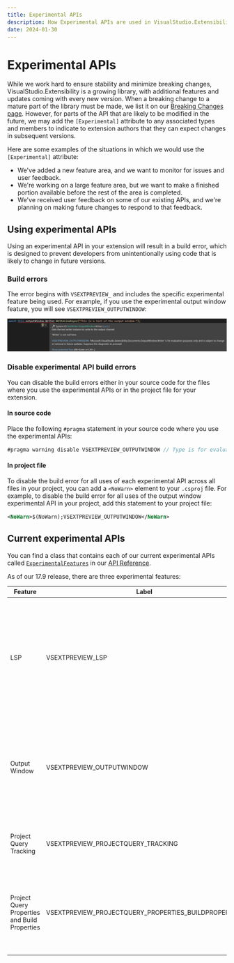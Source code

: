 ```yaml
---
title: Experimental APIs
description: How Experimental APIs are used in VisualStudio.Extensibility
date: 2024-01-30
---
```


# Experimental APIs

While we work hard to ensure stability and minimize breaking changes, VisualStudio.Extensibility is a growing library, with additional features and updates coming with every new version. When a breaking change to a mature part of the library must be made, we list it on our [Breaking Changes page](breaking_changes.md). However, for parts of the API that are likely to be modified in the future, we may add the `[Experimental]` attribute to any associated types and members to indicate to extension authors that they can expect changes in subsequent versions.

Here are some examples of the situations in which we would use the `[Experimental]` attribute:
* We've added a new feature area, and we want to monitor for issues and user feedback.
* We're working on a large feature area, but we want to make a finished portion available before the rest of the area is completed.
* We've received user feedback on some of our existing APIs, and we're planning on making future changes to respond to that feedback.

## Using experimental APIs

Using an experimental API in your extension will result in a build error, which is designed to prevent developers from unintentionally using code that is likely to change in future versions.

### Build errors
The error begins with `VSEXTPREVIEW_` and includes the specific experimental feature being used. For example, if you use the experimental output window feature, you will see `VSEXTPREVIEW_OUTPUTWINDOW`:

![Localization directory structure](./media/experimental_api_error.png)

### Disable experimental API build errors

You can disable the build errors either in your source code for the files where you use the experimental APIs or in the project file for your extension.

#### In source code

Place the following `#pragma` statement in your source code where you use the experimental APIs:

```csharp
#pragma warning disable VSEXTPREVIEW_OUTPUTWINDOW // Type is for evaluation purposes only and is subject to change or removal in future updates.
```

#### In project file

To disable the build error for all uses of each experimental API across all files in your project, you can add a `<NoWarn>` element to your `.csproj` file. For example, to disable the build error for all uses of the output window experimental API in your project, add this statement to your project file:

```xml
<NoWarn>$(NoWarn);VSEXTPREVIEW_OUTPUTWINDOW</NoWarn>
```

## Current experimental APIs

You can find a class that contains each of our current experimental APIs called [`ExperimentalFeatures`](https://learn.microsoft.com/dotnet/api/microsoft.visualstudio.extensibility.experimentalfeatures) in our [API Reference](https://learn.microsoft.com/dotnet/api/microsoft.visualstudio.extensibility).

As of our 17.9 release, there are three experimental features:

| Feature | Label | Description |
|---------|-------|-------------|
| LSP | VSEXTPREVIEW_LSP | LSP support was added with our 17.9 release and we want user feedback to make sure we've got the features needed by extension authors.|
| Output Window | VSEXTPREVIEW_OUTPUTWINDOW | We're updating our output window APIs based on user feedback to provide a simplified way to write to the output window. |
| Project Query Tracking | VSEXTPREVIEW_PROJECTQUERY_TRACKING | We're continuing to update our project query API to add new features|
| Project Query Properties and Build Properties | VSEXTPREVIEW_PROJECTQUERY_PROPERTIES_BUILDPROPERTIES | We're continuing to update our project query API to address user feedback and add new features |
